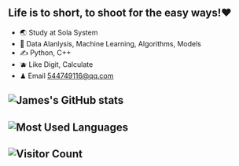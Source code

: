 ## Life is to short, to shoot for the easy ways!❤️
- 🌏  Study at Sola System
- 🧙  Data Alanlysis, Machine Learning, Algorithms, Models
- ✍️   Python, C++
- 🫐  Like Digit, Calculate
- ♟   Email 544749116@qq.com
## ![James's GitHub stats](https://github-readme-stats.vercel.app/api?username=JamesQian11&show_icons=true)
## ![Most Used Languages](https://github-readme-stats.vercel.app/api/top-langs/?username=JamesQian11&layout=compact)
## ![Visitor Count](https://profile-counter.glitch.me/JamesQian11/count.svg)


<!--START_SECTION:waka-->
<!--END_SECTION:waka-->


<!--
**JamesQian11/JamesQian11** is a ✨ _special_ ✨ repository because its `README.md` (this file) appears on your GitHub profile.

Here are some ideas to get you started:

- 🔭 I’m currently working on ...
- 🌱 I’m currently learning ...
- 👯 I’m looking to collaborate on ...
- 🤔 I’m looking for help with ...
- 💬 Ask me about ...
- 📫 How to reach me: ...
- 😄 Pronouns: ...
- ⚡ Fun fact: ...
-->
